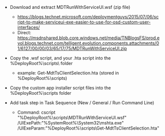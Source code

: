 * Download and extract MDTRunWithServiceUI.wsf (zip file)

  * https://blogs.technet.microsoft.com/deploymentguys/2015/07/06/script-to-make-serviceui-exe-easier-to-use-for-osd-custom-user-interfaces/
  * Direct: https://msdnshared.blob.core.windows.net/media/TNBlogsFS/prod.evol.blogs.technet.com/telligent.evolution.components.attachments/01/6127/00/00/03/65/17/75/MDTRunWithServiceUI.zip

* Copy the .wsf script, and your .hta script into the %DeployRoot%\scripts\ folder
  * example: Get-MdtTsClientSelection.hta (stored in %DeployRoot%\scripts\)

* Copy the custom app installer script files into the %DeployRoot%\scripts folder

* Add task step in Task Sequence (New / General / Run Command Line)
  * Command: cscript "%DeployRoot%\scripts\MDTRunWithServiceUI.wsf" /UIExePath:"%SystemRoot%\System32\mshta.exe" /UIExeParam:"%DeployRoot%\scripts\Get-MdtTsClientSelection.hta"
